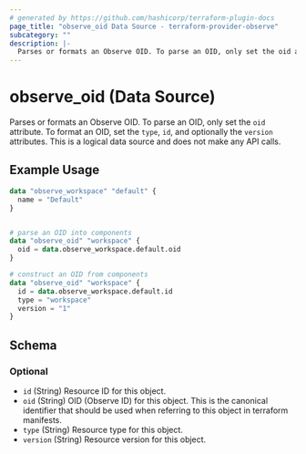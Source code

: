 ```yaml
---
# generated by https://github.com/hashicorp/terraform-plugin-docs
page_title: "observe_oid Data Source - terraform-provider-observe"
subcategory: ""
description: |-
  Parses or formats an Observe OID. To parse an OID, only set the oid attribute. To format an OID, set the type, id, and optionally the version attributes. This is a logical data source and does not make any API calls.
---
```


# observe_oid (Data Source)

Parses or formats an Observe OID. To parse an OID, only set the `oid` attribute. To format an OID, set the `type`, `id`, and optionally the `version` attributes. This is a logical data source and does not make any API calls.

## Example Usage

```terraform
data "observe_workspace" "default" {
  name = "Default"
}


# parse an OID into components
data "observe_oid" "workspace" {
  oid = data.observe_workspace.default.oid
}

# construct an OID from components
data "observe_oid" "workspace" {
  id = data.observe_workspace.default.id
  type = "workspace"
  version = "1"
}
```

<!-- schema generated by tfplugindocs -->
## Schema

### Optional

- `id` (String) Resource ID for this object.
- `oid` (String) OID (Observe ID) for this object. This is the canonical identifier that
should be used when referring to this object in terraform manifests.
- `type` (String) Resource type for this object.
- `version` (String) Resource version for this object.
